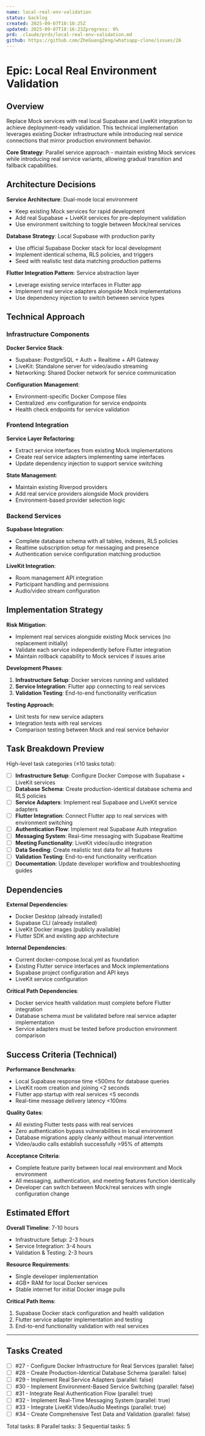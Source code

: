 ```yaml
---
name: local-real-env-validation
status: backlog
created: 2025-09-07T10:10:25Z
updated: 2025-09-07T10:16:23Zprogress: 0%
prd: .claude/prds/local-real-env-validation.md
github: https://github.com/ZheGuangZeng/whatsapp-clone/issues/26
---
```


# Epic: Local Real Environment Validation

## Overview

Replace Mock services with real local Supabase and LiveKit integration to achieve deployment-ready validation. This technical implementation leverages existing Docker infrastructure while introducing real service connections that mirror production environment behavior.

**Core Strategy**: Parallel service approach - maintain existing Mock services while introducing real service variants, allowing gradual transition and fallback capabilities.

## Architecture Decisions

**Service Architecture**: Dual-mode local environment
- Keep existing Mock services for rapid development
- Add real Supabase + LiveKit services for pre-deployment validation
- Use environment switching to toggle between Mock/real services

**Database Strategy**: Local Supabase with production parity
- Use official Supabase Docker stack for local development
- Implement identical schema, RLS policies, and triggers
- Seed with realistic test data matching production patterns

**Flutter Integration Pattern**: Service abstraction layer
- Leverage existing service interfaces in Flutter app
- Implement real service adapters alongside Mock implementations
- Use dependency injection to switch between service types

## Technical Approach

### Infrastructure Components
**Docker Service Stack**:
- Supabase: PostgreSQL + Auth + Realtime + API Gateway
- LiveKit: Standalone server for video/audio streaming
- Networking: Shared Docker network for service communication

**Configuration Management**:
- Environment-specific Docker Compose files
- Centralized .env configuration for service endpoints
- Health check endpoints for service validation

### Frontend Integration
**Service Layer Refactoring**:
- Extract service interfaces from existing Mock implementations
- Create real service adapters implementing same interfaces
- Update dependency injection to support service switching

**State Management**:
- Maintain existing Riverpod providers
- Add real service providers alongside Mock providers
- Environment-based provider selection logic

### Backend Services
**Supabase Integration**:
- Complete database schema with all tables, indexes, RLS policies
- Realtime subscription setup for messaging and presence
- Authentication service configuration matching production

**LiveKit Integration**:
- Room management API integration
- Participant handling and permissions
- Audio/video stream configuration

## Implementation Strategy

**Risk Mitigation**:
- Implement real services alongside existing Mock services (no replacement initially)
- Validate each service independently before Flutter integration
- Maintain rollback capability to Mock services if issues arise

**Development Phases**:
1. **Infrastructure Setup**: Docker services running and validated
2. **Service Integration**: Flutter app connecting to real services
3. **Validation Testing**: End-to-end functionality verification

**Testing Approach**:
- Unit tests for new service adapters
- Integration tests with real services
- Comparison testing between Mock and real service behavior

## Task Breakdown Preview

High-level task categories (≤10 tasks total):

- [ ] **Infrastructure Setup**: Configure Docker Compose with Supabase + LiveKit services
- [ ] **Database Schema**: Create production-identical database schema and RLS policies
- [ ] **Service Adapters**: Implement real Supabase and LiveKit service adapters
- [ ] **Flutter Integration**: Connect Flutter app to real services with environment switching
- [ ] **Authentication Flow**: Implement real Supabase Auth integration
- [ ] **Messaging System**: Real-time messaging with Supabase Realtime
- [ ] **Meeting Functionality**: LiveKit video/audio integration
- [ ] **Data Seeding**: Create realistic test data for all features
- [ ] **Validation Testing**: End-to-end functionality verification
- [ ] **Documentation**: Update developer workflow and troubleshooting guides

## Dependencies

**External Dependencies**:
- Docker Desktop (already installed)
- Supabase CLI (already installed)
- LiveKit Docker images (publicly available)
- Flutter SDK and existing app architecture

**Internal Dependencies**:
- Current docker-compose.local.yml as foundation
- Existing Flutter service interfaces and Mock implementations
- Supabase project configuration and API keys
- LiveKit service configuration

**Critical Path Dependencies**:
- Docker service health validation must complete before Flutter integration
- Database schema must be validated before real service adapter implementation
- Service adapters must be tested before production environment comparison

## Success Criteria (Technical)

**Performance Benchmarks**:
- Local Supabase response time <500ms for database queries
- LiveKit room creation and joining <2 seconds
- Flutter app startup with real services <5 seconds
- Real-time message delivery latency <100ms

**Quality Gates**:
- All existing Flutter tests pass with real services
- Zero authentication bypass vulnerabilities in local environment
- Database migrations apply cleanly without manual intervention
- Video/audio calls establish successfully >95% of attempts

**Acceptance Criteria**:
- Complete feature parity between local real environment and Mock environment
- All messaging, authentication, and meeting features function identically
- Developer can switch between Mock/real services with single configuration change

## Estimated Effort

**Overall Timeline**: 7-10 hours
- Infrastructure Setup: 2-3 hours
- Service Integration: 3-4 hours  
- Validation & Testing: 2-3 hours

**Resource Requirements**:
- Single developer implementation
- 4GB+ RAM for local Docker services
- Stable internet for initial Docker image pulls

**Critical Path Items**:
1. Supabase Docker stack configuration and health validation
2. Flutter service adapter implementation and testing
3. End-to-end functionality validation with real services

---

## Tasks Created
- [ ] #27 - Configure Docker Infrastructure for Real Services (parallel: false)
- [ ] #28 - Create Production-Identical Database Schema (parallel: false)
- [ ] #29 - Implement Real Service Adapters (parallel: false)
- [ ] #30 - Implement Environment-Based Service Switching (parallel: false)
- [ ] #31 - Integrate Real Authentication Flow (parallel: true)
- [ ] #32 - Implement Real-Time Messaging System (parallel: true)
- [ ] #33 - Integrate LiveKit Video/Audio Meetings (parallel: true)
- [ ] #34 - Create Comprehensive Test Data and Validation (parallel: false)

Total tasks: 8
Parallel tasks: 3
Sequential tasks: 5
